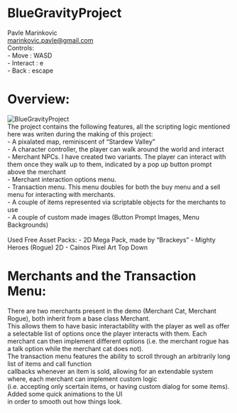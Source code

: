 # BlueGravityProject

Pavle Marinkovic<br />
marinkovic.pavle@gmail.com <br />
Controls:<br />
    - Move : WASD<br />
    - Interact : e<br />
    - Back : escape<br />

# Overview:
![BlueGravityProject](https://github.com/StRaToX123/BlueGravityProject/assets/26925590/bf347cce-72b8-4fa2-b5cb-2ba1c42a8e22)
<br />
The project contains the following features, all the scripting logic mentioned here was writen during the making of this project: <br />
    - A pixalated map, reminiscent of “Stardew Valley” <br />
    - A character controller, the player can walk around the world and interact <br />
    - Merchant NPCs. I have created two variants. The player can interact with them once they walk up to them, indicated by a pop up button prompt above the merchant <br />
    - Merchant interaction options menu. <br />
    - Transaction menu. This menu doubles for both the buy menu and a sell menu for interacting with merchants. <br />
    - A couple of items represented via scriptable objects for the merchants to use <br />
    - A couple of custom made images (Button Prompt Images, Menu Backgrounds) <br />
    <br />
Used Free Asset Packs: 
    - 2D Mega Pack, made by “Brackeys” 
    - Mighty Heroes (Rogue) 2D 
    - Cainos Pixel Art Top Down 

# Merchants and the Transaction Menu:
There are two merchants present in the demo (Merchant Cat, Merchant Rogue), both inherit from a base class Merchant.   <br /> 
This allows them to have basic interactability with the player as well as offer a selectable list of options once the player 
interacts with them. 
Each merchant can then implement different options (i.e. the merchant rogue has a talk option while the merchant cat does not). <br />
The transaction menu features the ability to scroll through an arbitrarily long list of items and call function    <br />
callbacks whenever an item is sold, allowing for an extendable system where, each merchant can implement custom logic   <br />
(i.e. accepting only scertain items, or having custom dialog for some items). Added some quick animations to the UI    <br />
in order to smooth out how things look.    <br />
